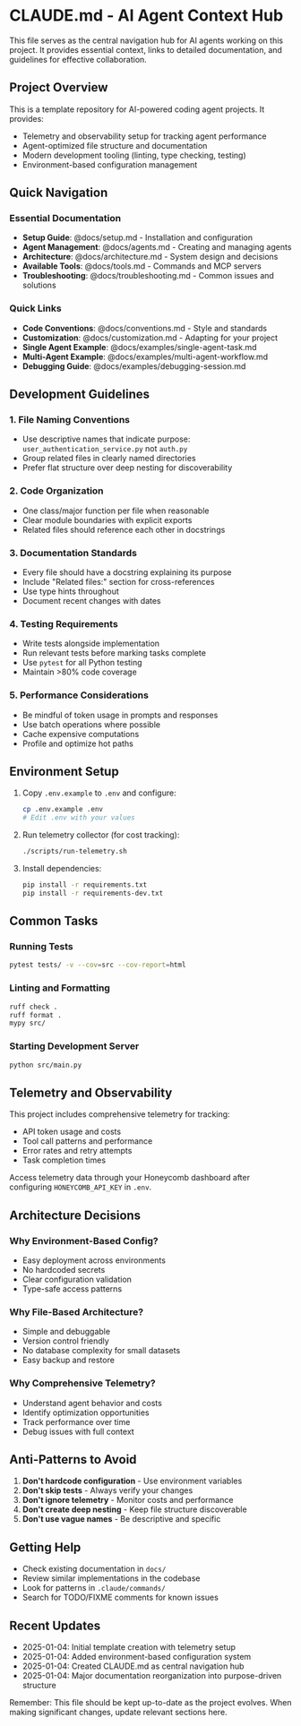 # CLAUDE.md - AI Agent Context Hub

This file serves as the central navigation hub for AI agents working on this project. It provides essential context, links to detailed documentation, and guidelines for effective collaboration.

## Project Overview

This is a template repository for AI-powered coding agent projects. It provides:
- Telemetry and observability setup for tracking agent performance
- Agent-optimized file structure and documentation
- Modern development tooling (linting, type checking, testing)
- Environment-based configuration management

## Quick Navigation

### Essential Documentation
- **Setup Guide**: @docs/setup.md - Installation and configuration
- **Agent Management**: @docs/agents.md - Creating and managing agents
- **Architecture**: @docs/architecture.md - System design and decisions
- **Available Tools**: @docs/tools.md - Commands and MCP servers
- **Troubleshooting**: @docs/troubleshooting.md - Common issues and solutions

### Quick Links
- **Code Conventions**: @docs/conventions.md - Style and standards
- **Customization**: @docs/customization.md - Adapting for your project
- **Single Agent Example**: @docs/examples/single-agent-task.md
- **Multi-Agent Example**: @docs/examples/multi-agent-workflow.md
- **Debugging Guide**: @docs/examples/debugging-session.md

## Development Guidelines

### 1. File Naming Conventions
- Use descriptive names that indicate purpose: `user_authentication_service.py` not `auth.py`
- Group related files in clearly named directories
- Prefer flat structure over deep nesting for discoverability

### 2. Code Organization
- One class/major function per file when reasonable
- Clear module boundaries with explicit exports
- Related files should reference each other in docstrings

### 3. Documentation Standards
- Every file should have a docstring explaining its purpose
- Include "Related files:" section for cross-references
- Use type hints throughout
- Document recent changes with dates

### 4. Testing Requirements
- Write tests alongside implementation
- Run relevant tests before marking tasks complete
- Use `pytest` for all Python testing
- Maintain >80% code coverage

### 5. Performance Considerations
- Be mindful of token usage in prompts and responses
- Use batch operations where possible
- Cache expensive computations
- Profile and optimize hot paths

## Environment Setup

1. Copy `.env.example` to `.env` and configure:
   ```bash
   cp .env.example .env
   # Edit .env with your values
   ```

2. Run telemetry collector (for cost tracking):
   ```bash
   ./scripts/run-telemetry.sh
   ```

3. Install dependencies:
   ```bash
   pip install -r requirements.txt
   pip install -r requirements-dev.txt
   ```

## Common Tasks

### Running Tests
```bash
pytest tests/ -v --cov=src --cov-report=html
```

### Linting and Formatting
```bash
ruff check .
ruff format .
mypy src/
```

### Starting Development Server
```bash
python src/main.py
```

## Telemetry and Observability

This project includes comprehensive telemetry for tracking:
- API token usage and costs
- Tool call patterns and performance
- Error rates and retry attempts
- Task completion times

Access telemetry data through your Honeycomb dashboard after configuring `HONEYCOMB_API_KEY` in `.env`.

## Architecture Decisions

### Why Environment-Based Config?
- Easy deployment across environments
- No hardcoded secrets
- Clear configuration validation
- Type-safe access patterns

### Why File-Based Architecture?
- Simple and debuggable
- Version control friendly
- No database complexity for small datasets
- Easy backup and restore

### Why Comprehensive Telemetry?
- Understand agent behavior and costs
- Identify optimization opportunities
- Track performance over time
- Debug issues with full context

## Anti-Patterns to Avoid

1. **Don't hardcode configuration** - Use environment variables
2. **Don't skip tests** - Always verify your changes
3. **Don't ignore telemetry** - Monitor costs and performance
4. **Don't create deep nesting** - Keep file structure discoverable
5. **Don't use vague names** - Be descriptive and specific

## Getting Help

- Check existing documentation in `docs/`
- Review similar implementations in the codebase
- Look for patterns in `.claude/commands/`
- Search for TODO/FIXME comments for known issues

## Recent Updates

- 2025-01-04: Initial template creation with telemetry setup
- 2025-01-04: Added environment-based configuration system
- 2025-01-04: Created CLAUDE.md as central navigation hub
- 2025-01-04: Major documentation reorganization into purpose-driven structure

Remember: This file should be kept up-to-date as the project evolves. When making significant changes, update relevant sections here.